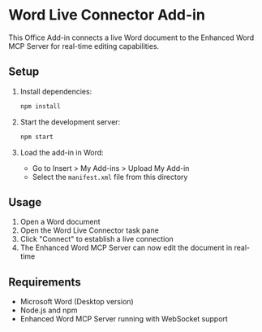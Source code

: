 # Word Live Connector Add-in

This Office Add-in connects a live Word document to the Enhanced Word MCP Server for real-time editing capabilities.

## Setup

1. Install dependencies:
   ```bash
   npm install
   ```

2. Start the development server:
   ```bash
   npm start
   ```

3. Load the add-in in Word:
   - Go to Insert > My Add-ins > Upload My Add-in
   - Select the `manifest.xml` file from this directory

## Usage

1. Open a Word document
2. Open the Word Live Connector task pane
3. Click "Connect" to establish a live connection
4. The Enhanced Word MCP Server can now edit the document in real-time

## Requirements

- Microsoft Word (Desktop version)
- Node.js and npm
- Enhanced Word MCP Server running with WebSocket support